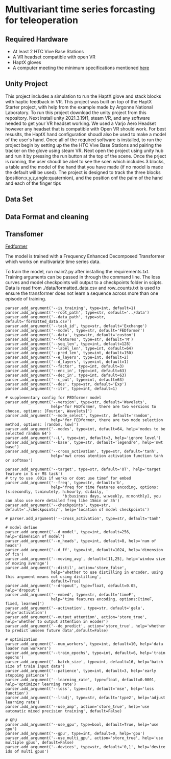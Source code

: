 # Multivariant time series forcasting for teleoperation
## Required Hardware
- At least 2 HTC Vive Base Stations
- A VR headset compatible with open VR 
- HaptX gloves 
- A computer meeting the minimum specifications mentioned [here](http://support.haptx.com/docs/sdk/page_system_requirements.html) 
## Unity Project
This project includes a simulation to run the HaptX glove and stack blocks with haptic feedback in VR. This project was built on top of the HaptX Starter project, with help from the example made by Argonne National Laboratory. To run this project download the unity project from this repository. Next install unity 2021.3.19f1, steam VR, and any software needed to get your VR headset working. We used a Varjo Aero Headset however any headset that is compatible with Open VR should work. For best resuslts, the HaptX hand configuration shoudl also be used to make a model of the user's hand. Once all of the required software is installed, to run the project begin by setting up the the HTC Vive Base Stations and pairing the tracker on the glove using steam VR. Next open the project using unity hub and run it by pressing the run button at the top of the scene. Once the prject is running, the user shoudl be abel to see the scen which includes 3 blocks, a table and the model of the hand that you have made (if no model is made the default will be used). The  project is designed to track the three blocks (position:x,y,z,angle:quaternion), and the position onf the palm of the hand and each of the finger tips 
## Data Set
## Data Format and cleaning
## Transfomer
[Fedformer](https://arxiv.org/abs/2201.12740)

The model is trained with a Frequency Enhanced Decomposed Transformer which works on multivariate time series data.

To train the model, run main2.py after installing the requirements.txt. Training arguments can be passed in through the command line.
The loss curves and model checkpoints will output to a checkpoints folder in scipts.
Data is read from ./data/formatted_data.csv and row_counts.txt is used to ensure the transformer does not learn a sequence across more than one episode of training.

    parser.add_argument('--is_training', type=int, default=1)
    parser.add_argument('--root_path', type=str, default='../data')
    parser.add_argument('--data_path', type=str, default='formatted_data.csv')
    parser.add_argument('--task_id', type=str, default='Exchange')
    parser.add_argument('--model', type=str, default='FEDformer')
    parser.add_argument('--data', type=str, default='custom')
    parser.add_argument('--features', type=str, default='M')
    parser.add_argument('--seq_len', type=int, default=128)
    parser.add_argument('--label_len', type=int, default=64)
    parser.add_argument('--pred_len', type=int, default=150)
    parser.add_argument('--e_layers', type=int, default=2)
    parser.add_argument('--d_layers', type=int, default=1)
    parser.add_argument('--factor', type=int, default=3)
    parser.add_argument('--enc_in', type=int, default=63)
    parser.add_argument('--dec_in', type=int, default=63)
    parser.add_argument('--c_out', type=int, default=63)
    parser.add_argument('--des', type=str, default='Exp')
    parser.add_argument('--itr', type=int, default=1)

    # supplementary config for FEDformer model
    parser.add_argument('--version', type=str, default='Wavelets',
                        help='for FEDformer, there are two versions to choose, options: [Fourier, Wavelets]')
    parser.add_argument('--mode_select', type=str, default='random',
                        help='for FEDformer, there are two mode selection method, options: [random, low]')
    parser.add_argument('--modes', type=int, default=64, help='modes to be selected random 64')
    parser.add_argument('--L', type=int, default=3, help='ignore level')
    parser.add_argument('--base', type=str, default='legendre', help='mwt base')
    parser.add_argument('--cross_activation', type=str, default='tanh',
                        help='mwt cross atention activation function tanh or softmax')

    parser.add_argument('--target', type=str, default='OT', help='target feature in S or MS task')
    # try to use .001s if works or dont use timef for embed
    parser.add_argument('--freq', type=str, default='b',
                        help='freq for time features encoding, options:[s:secondly, t:minutely, h:hourly, d:daily, '
                             'b:business days, w:weekly, m:monthly], you can also use more detailed freq like 15min or 3h')
    parser.add_argument('--checkpoints', type=str, default='./checkpoints/', help='location of model checkpoints')

    # parser.add_argument('--cross_activation', type=str, default='tanh'

    # model define
    parser.add_argument('--d_model', type=int, default=256, help='dimension of model')
    parser.add_argument('--n_heads', type=int, default=8, help='num of heads')
    parser.add_argument('--d_ff', type=int, default=1024, help='dimension of fcn')
    parser.add_argument('--moving_avg', default=[11,25], help='window size of moving average')
    parser.add_argument('--distil', action='store_false',
                        help='whether to use distilling in encoder, using this argument means not using distilling',
                        default=True)
    parser.add_argument('--dropout', type=float, default=0.05, help='dropout')
    parser.add_argument('--embed', type=str, default='timeF',
                        help='time features encoding, options:[timeF, fixed, learned]')
    parser.add_argument('--activation', type=str, default='gelu', help='activation')
    parser.add_argument('--output_attention', action='store_true', help='whether to output attention in ecoder')
    parser.add_argument('--do_predict', action='store_true', help='whether to predict unseen future data',default=False)

    # optimization
    parser.add_argument('--num_workers', type=int, default=10, help='data loader num workers')
    parser.add_argument('--train_epochs', type=int, default=6, help='train epochs')
    parser.add_argument('--batch_size', type=int, default=16, help='batch size of train input data')
    parser.add_argument('--patience', type=int, default=3, help='early stopping patience')
    parser.add_argument('--learning_rate', type=float, default=0.0001, help='optimizer learning rate')
    parser.add_argument('--loss', type=str, default='mse', help='loss function')
    parser.add_argument('--lradj', type=str, default='type2', help='adjust learning rate')
    parser.add_argument('--use_amp', action='store_true', help='use automatic mixed precision training', default=False)

    # GPU
    parser.add_argument('--use_gpu', type=bool, default=True, help='use gpu')
    parser.add_argument('--gpu', type=int, default=0, help='gpu')
    parser.add_argument('--use_multi_gpu', action='store_true', help='use multiple gpus', default=False)
    parser.add_argument('--devices', type=str, default='0,1', help='device ids of multi gpus')
